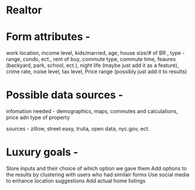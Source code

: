 # Realtor

# Form attributes - 
work location, 
income level, 
kids/married, 
age, 
house size/# of BR ,
type - range, condo, ect.,
rent of buy, 
commute type, 
commute time, 
feaures (backyard, park, school, ect.), 
night life (maybe just add it as a feature), 
crime rate, 
noise level, 
tax level,
Price range (possibly just add it to results)

# Possible data sources - 
infomation needed - demographics, maps, commutes and calculations, price adn type of property

sources - 
zillow, street easy, trulia, open data, nyc.gov, ect. 



# Luxury goals - 
Store inputs and their choice of which option we gave them
Add options to the results by clustering with users who had similair forms
Use social media to enhance location suggestions
Add actual home listings 





